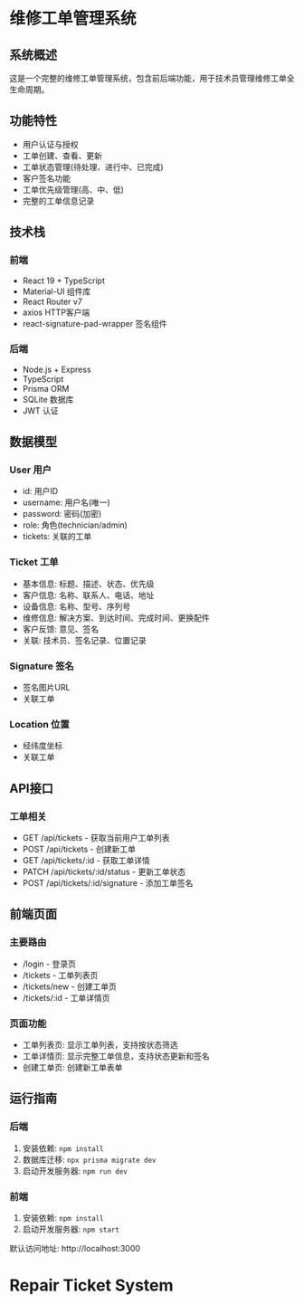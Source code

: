 # 维修工单管理系统

## 系统概述
这是一个完整的维修工单管理系统，包含前后端功能，用于技术员管理维修工单全生命周期。

## 功能特性
- 用户认证与授权
- 工单创建、查看、更新
- 工单状态管理(待处理、进行中、已完成)
- 客户签名功能
- 工单优先级管理(高、中、低)
- 完整的工单信息记录

## 技术栈

### 前端
- React 19 + TypeScript
- Material-UI 组件库
- React Router v7
- axios HTTP客户端
- react-signature-pad-wrapper 签名组件

### 后端
- Node.js + Express
- TypeScript
- Prisma ORM
- SQLite 数据库
- JWT 认证

## 数据模型

### User 用户
- id: 用户ID
- username: 用户名(唯一)
- password: 密码(加密)
- role: 角色(technician/admin)
- tickets: 关联的工单

### Ticket 工单
- 基本信息: 标题、描述、状态、优先级
- 客户信息: 名称、联系人、电话、地址
- 设备信息: 名称、型号、序列号
- 维修信息: 解决方案、到达时间、完成时间、更换配件
- 客户反馈: 意见、签名
- 关联: 技术员、签名记录、位置记录

### Signature 签名
- 签名图片URL
- 关联工单

### Location 位置
- 经纬度坐标
- 关联工单

## API接口

### 工单相关
- GET /api/tickets - 获取当前用户工单列表
- POST /api/tickets - 创建新工单
- GET /api/tickets/:id - 获取工单详情
- PATCH /api/tickets/:id/status - 更新工单状态
- POST /api/tickets/:id/signature - 添加工单签名

## 前端页面

### 主要路由
- /login - 登录页
- /tickets - 工单列表页
- /tickets/new - 创建工单页
- /tickets/:id - 工单详情页

### 页面功能
- 工单列表页: 显示工单列表，支持按状态筛选
- 工单详情页: 显示完整工单信息，支持状态更新和签名
- 创建工单页: 创建新工单表单

## 运行指南

### 后端
1. 安装依赖: `npm install`
2. 数据库迁移: `npx prisma migrate dev`
3. 启动开发服务器: `npm run dev`

### 前端
1. 安装依赖: `npm install`
2. 启动开发服务器: `npm start`

默认访问地址: http://localhost:3000
# Repair Ticket System
